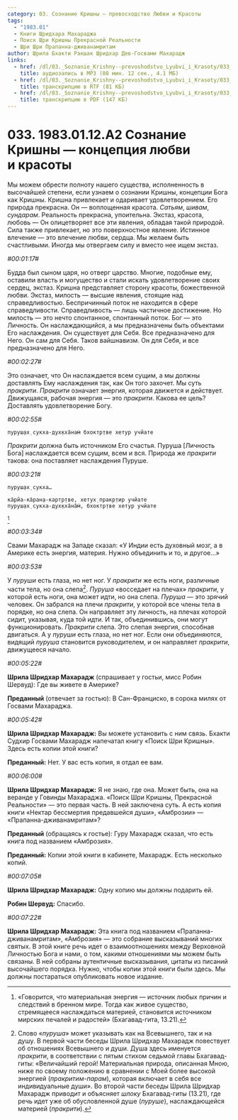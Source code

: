 ```yaml
---
category: 03. Сознание Кришны — превосходство Любви и Красоты
tags:
  - "1983.01"
  - Книги Шридхара Махараджа
  - Поиск Шри Кришны Прекрасной Реальности
  - Шри Шри Прапанна-дживанамритам
author: Шрила Бхакти Ракшак Шридхар Дев-Госвами Махарадж
links:
  - href: /dl/03._Soznanie_Krishny--prevoshodstvo_Lyubvi_i_Krasoty/033_1983.01.12.A2_SridharMj_Soznanie_Krishny-koncepciya_lubvi_i_krasoty.mp3
    title: аудиозапись в MP3 (08 мин. 12 сек., 4.1 МБ)
  - href: /dl/03._Soznanie_Krishny--prevoshodstvo_Lyubvi_i_Krasoty/033_1983.01.12.A2_SridharMj_Soznanie_Krishny-koncepciya_lubvi_i_krasoty.rtf
    title: транскрипцию в RTF (81 КБ)
  - href: /dl/03._Soznanie_Krishny--prevoshodstvo_Lyubvi_i_Krasoty/033_1983.01.12.A2_SridharMj_Soznanie_Krishny-koncepciya_lubvi_i_krasoty.pdf
    title: транскрипцию в PDF (147 КБ)
---
```


# 033. 1983.01.12.A2 Сознание Кришны — концепция любви и красоты

Мы можем обрести полноту нашего существа, исполненность в высочайшей степени, если узнаем о сознании Кришны, концепции Бога как Кришны. Кришна привлекает и одаривает удовлетворением. Его природа прекрасна. Он — воплощенная красота. *Сатьям*, *шивам*, *сундарам*. Реальность прекрасна, упоительна. Экстаз, красота, любовь — Он олицетворяет все эти явления, обладая такой природой. Сила также привлекает, но это поверхностное явление. Истинное влечение — это влечение любви, сердца. Мы желаем быть счастливыми. Иногда мы отвергаем силу и вместо нее ищем экстаз.

*#00:01:17#*

Будда был сыном царя, но отверг царство. Многие, подобные ему, оставили власть и могущество и стали искать удовлетворение своих сердец, экстаз. Кришна представляет сторону красоты, божественной любви. Экстаз, милость — высшие явления, стоящие над справедливостью. Беспричинный поток не находится в сфере справедливости. Справедливость — лишь частичное достижение. Но милость — это нечто спонтанное, спонтанный поток. Бог — это Личность. Он наслаждающийся, а мы предназначены быть объектами Его наслаждения. Он существует для Себя. Все предназначено для Него. Он сам для Себя. Таков вайшнавизм. Он для Себя, и все предназначено для Него.

*#00:02:27#*

Это означает, что Он наслаждается всем сущим, а мы должны доставлять Ему наслаждения так, как Он того захочет. Мы суть *пракрити*. *Пракрити* означает энергия, которая движется и действует. Движущаяся, рабочая энергия — это *пракрити*. Какова ее цель? Доставлять удовлетворение Богу.

*#00:02:55#*

    пуруш̣ах̣ сукха-дух̣кха̄нам̇ бхоктр̣тве хетур учйате

*Пракрити* должна быть источником Его счастья. Пуруша [Личность Бога] наслаждается всем сущим, всем и вся. Природа же *пракрити* такова: она поставляет наслаждения Пуруше.

*#00:03:21#*

    пуруш̣ах̣ сукха…

    ка̄рйа-ка̄ран̣а-картр̣тве, хетух̣ пракр̣тир учйате
    пуруш̣ах̣ сукха-дух̣кха̄на̄м̇, бхоктр̣тве хетур учйате
[^_ftn1]

*#00:03:34#*

Свами Махарадж на Западе сказал: «У Индии есть духовный мозг, а в Америке есть энергия, материя. Нужно объединить и то, и другое…»

*#00:03:53#*

У *пуруши* есть глаза, но нет ног. У *пракрити* же есть ноги, различные части тела, но она слепа[^_ftn2]. *Пуруша* «восседает на плечах» *пракрити*, у которой есть ноги, она может идти, но она слепа. *Пуруша* — это зрячий человек. Он забрался на плечи *пракрити*, у которой все члены тела в порядке, но она слепа. Он направляет эту личность, на плечах которой сидит, указывая, куда той идти. И так, объединившись, они могут функционировать. *Пракрити* слепа. Это слепая энергия, способная двигаться. А у *пуруши* есть глаза, но нет ног. Если они объединяются, видящий *пуруша* становится руководителем, и он направляет *пракрити*, движущееся начало.

*#00:05:22#*

**Шрила Шридхар Махарадж** (спрашивает у гостьи, мисс Робин Шервуд): Где вы живете в Америке?

**Преданный** (отвечает за гостью): В Сан-Франциско, в сорока милях от Госвами Махараджа.

*#00:05:42#*

**Шрила Шридхар Махарадж:** Вы можете установить с ним связь. Бхакти Судхир Госвами Махарадж напечатал книгу «Поиск Шри Кришны». Здесь есть копии этой книги?

**Преданный:** Нет. У вас есть копия, я отдал ее вам.

*#00:06:00#*

**Шрила Шридхар Махарадж:** Я не знаю, где она. Может быть, она на веранде у Говинды Махараджа. «Поиск Шри Кришны, Прекрасной Реальности» — это первая часть. В ней заключена суть. А есть копия книги «Нектар бессмертия предавшейся души», «Амброзии» — «Прапанна-дживанамритам»?

**Преданный** (обращаясь к гостье): Гуру Махарадж сказал, что есть книга под названием «Амброзия».

**Преданный:** Копии этой книги в кабинете, Махарадж. Есть несколько копий.

*#00:07:05#*

**Шрила Шридхар Махарадж:** Одну копию мы должны подарить ей.

**Робин Шервуд:** Спасибо.

*#00:07:22#*

**Шрила Шридхар Махарадж:** Эта книга под названием «Прапанна-дживанамритам», «Амброзия» — это собрание высказываний многих святых. В этой книге речь идет о взаимоотношениях между Верховной Личностью Бога и нами, о том, какими отношениями мы можем быть связаны. В ней собраны аутентичные высказывания, цитаты из писаний высочайшего порядка. Нужно, чтобы копии этой книги были здесь. Мы должны постараться опубликовать новое издание.



[^_ftn1]: «Говорится, что материальная энергия — источник любых причин и следствий в бренном мире. Тогда как живое существо, стремящееся наслаждаться материей, становится источником мирских печалей и радостей» (Бхагавад-гита, 13.21).

[^_ftn2]: Слово «*пуруша*» может указывать как на Всевышнего, так и на душу. В первой части беседы Шрила Шридхар Махарадж повествует об отношениях Всевышнего и души. Душа здесь именуется *пракрити*, в соответствии с пятым стихом седьмой главы Бхагавад-гиты: «Величайший герой! Материальная природа, описанная Мною, ниже по своему положению в сравнении с Моей более высокой энергией (*пракритим-парам*), которая включает в себя все индивидуальные души». Во второй части беседы Шрила Шридхар Махарадж приводит и объясняет *шлоку* Бхагавад-гиты (13.21), где речь идет уже об обусловленной душе (*пуруше*), наслаждающейся материей (*пракрити*).

